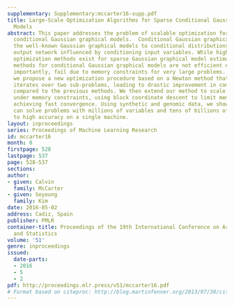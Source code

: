 ```yaml
---
supplementary: Supplementary:mccarter16-supp.pdf
title: Large-Scale Optimization Algorithms for Sparse Conditional Gaussian Graphical
  Models
abstract: This paper addresses the problem of scalable optimization for L1-regularized
  conditional Gaussian graphical models.  Conditional Gaussian graphical models generalize
  the well-known Gaussian graphical models to conditional distributions to model the
  output network influenced by conditioning input variables. While highly scalable
  optimization methods exist for sparse Gaussian graphical model estimation, state-of-the-art
  methods for conditional Gaussian graphical models are not efficient enough and more
  importantly, fail due to memory constraints for very large problems. In this paper,
  we propose a new optimization procedure based on a Newton method that efficiently
  iterates over two sub-problems, leading to drastic improvement in computation time
  compared to the previous methods. We then extend our method to scale to large problems
  under memory constraints, using block coordinate descent to limit memory usage while
  achieving fast convergence. Using synthetic and genomic data, we show that our methods
  can solve problems with millions of variables and tens of billions of parameters
  to high accuracy on a single machine.
layout: inproceedings
series: Proceedings of Machine Learning Research
id: mccarter16
month: 0
firstpage: 528
lastpage: 537
page: 528-537
sections: 
author:
- given: Calvin
  family: McCarter
- given: Seyoung
  family: Kim
date: 2016-05-02
address: Cadiz, Spain
publisher: PMLR
container-title: Proceedings of the 19th International Conference on Artificial Intelligence
  and Statistics
volume: '51'
genre: inproceedings
issued:
  date-parts:
  - 2016
  - 5
  - 2
pdf: http://proceedings.mlr.press/v51/mccarter16.pdf
# Format based on citeproc: http://blog.martinfenner.org/2013/07/30/citeproc-yaml-for-bibliographies/
---
```

